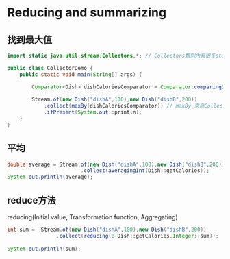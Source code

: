 # Reducing and summarizing
## 找到最大值
```java
import static java.util.stream.Collectors.*; // Collectors類別內有很多static的Collectors工廠方法

public class CollectorDemo {
	public static void main(String[] args) {

		Comparator<Dish> dishCaloriesComparator = Comparator.comparingInt(Dish::getCalories);
		
		Stream.of(new Dish("dishA",100),new Dish("dishB",200))		
			.collect(maxBy(dishCaloriesComparator)) // maxBy 來自Collectors
			.ifPresent(System.out::println);
	}
}
```

## 平均
```java
double average = Stream.of(new Dish("dishA",100),new Dish("dishB",200))
                        .collect(averagingInt(Dish::getCalories));
System.out.println(average);
```

## reduce方法
reducing(Initial value, Transformation function, Aggregating)
```java
int sum =  Stream.of(new Dish("dishA",100),new Dish("dishB",200))
				.collect(reducing(0,Dish::getCalories,Integer::sum));
		
System.out.println(sum);
```
